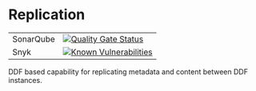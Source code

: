 # Replication


| | |
|----------|----------|
|SonarQube | [![Quality Gate Status](https://sonarcloud.io/api/project_badges/measure?project=replication&metric=alert_status)](https://sonarcloud.io/dashboard?id=replication)|
|Snyk | [![Known Vulnerabilities](https://snyk.io/test/github/connexta/replication/badge.svg)](https://snyk.io/test/github/connexta/replication)|

DDF based capability for replicating metadata and content between DDF instances.